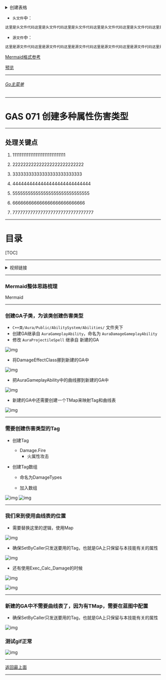 <details>
<summary>创建表格</summary>

>

------

</details>




+ `头文件`中：
```cpp
这里是头文件代码这里是头文件代码这里是头文件代码这里是头文件代码这里是头文件代码这里是头文件代码
```

+ `源文件`中：
```cpp
这里是源文件代码这里是源文件代码这里是源文件代码这里是源文件代码这里是源文件代码这里是源文件代码
```

[Mermaid格式参考](https://github.com/liyunlong618/LiYunLongKnowledgeLibrary/blob/main/Mermaid%E6%A0%BC%E5%BC%8F%E5%8F%82%E8%80%83.md)

[预览](https://github.com/liyunlong618/LiYunLongKnowledgeLibrary/tree/main/UECPP/Models/GAS/GAS_2_Aura)



___________________________________________________________________________________________
###### [Go主菜单](../MainMenu.md)
___________________________________________________________________________________________

# GAS 071 创建多种属性伤害类型

___________________________________________________________________________________________

## 处理关键点

1. 111111111111111111111111111111

2. 222222222222222222222222222

3. 33333333333333333333333333

4. 4444444444444444444444444444

5. 555555555555555555555555555555

6. 666666666666666666666666666

7. 77777777777777777777777777777777

___________________________________________________________________________________________

# 目录


[TOC]


___________________________________________________________________________________________

<details>
<summary>视频链接</summary>
[10. Damage Types_哔哩哔哩_bilibili](https://www.bilibili.com/video/BV1JD421E7yC?p=156&vd_source=9e1e64122d802b4f7ab37bd325a89e6c)

------

</details>

___________________________________________________________________________________________

### Mermaid整体思路梳理

Mermaid

___________________________________________________________________________________________

### 创建GA子类，为该类创建伤害类型

- `C++类/Aura/Public/AbilitySystem/Abilities/` 文件夹下
- 创建GA继承自 `AuraGameplayAbility`，命名为 `AuraDamageGameplayAbility`
- 修改 `AuraProjectileSpell` 继承自 新建的GA

![img](https://api2.mubu.com/v3/document_image/7b35da36-3330-41b9-8dc2-5d00de2b9c2a.jpg)

- 将DamageEffectClass挪到新建的GA中

![img](https://api2.mubu.com/v3/document_image/d927ee2d-accd-4b4d-adc4-81a7f01933fe.jpg)

- 把AuraGameplayAbility中的曲线挪到新建的GA中

![img](https://api2.mubu.com/v3/document_image/cd9db788-f005-4c34-9c01-98c6b0788133.jpg)

- 新建的GA中还需要创建一个TMap来映射Tag和曲线表

![img](https://api2.mubu.com/v3/document_image/17240684593957894.jpg)

------

### 需要创建伤害类型的Tag

- 创建Tag
  - Damage.Fire
    - 火属性攻击

- 创建Tag数组

  - 命名为DamageTypes

  - 加入数组

![img](https://api2.mubu.com/v3/document_image/a00dd39e-ca20-4234-9720-ba8d36d67a85.jpg)
![img](https://api2.mubu.com/v3/document_image/f5234685-8146-427e-a59b-3ebd91d8988d.jpg)

------

### 我们来到使用曲线表的位置

- 需要替换这里的逻辑，使用Map

![img](https://api2.mubu.com/v3/document_image/e1864705-1949-45dd-8841-cc49109d07de.jpg)

  - 确保SetByCaller只发送要用的Tag，也就是GA上只保留与本技能有关的属性

![img](https://api2.mubu.com/v3/document_image/362f9e92-7132-4f07-b632-416560781c70.jpg)

- 还有使用Exec_Calc_Damage的时候

![img](https://api2.mubu.com/v3/document_image/2caab1df-ac8d-4b5b-a4bd-e9347b057bda.jpg)

![img](https://api2.mubu.com/v3/document_image/03ca87e8-eab7-4327-a474-7f7d6913e3af.jpg)

------

### 新建的GA中不需要曲线表了，因为有TMap，需要在蓝图中配置

- 确保SetByCaller只发送要用的Tag，也就是GA上只保留与本技能有关的属性

![img](https://api2.mubu.com/v3/document_image/5dc7a764-0c7e-4c47-8d44-f49b5ea9042d.jpg)

### 测试gif正常

![img](https://api2.mubu.com/v3/document_image/5dc7a764-0c7e-4c47-8d44-f49b5ea9042d.jpg)


___________________________________________________________________________________________

[返回最上面](#Go主菜单)

___________________________________________________________________________________________